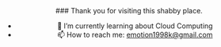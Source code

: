 <div align=center>
### Thank you for visiting this shabby place.


- 🌱 I’m currently learning about Cloud Computing
- 📫 How to reach me: emotion1998k@gmail.com
</div>
